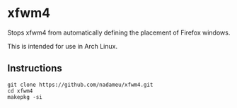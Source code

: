 # xfwm4

Stops xfwm4 from automatically defining the placement of Firefox windows.

This is intended for use in Arch Linux.

## Instructions

```
git clone https://github.com/nadameu/xfwm4.git
cd xfwm4
makepkg -si
```
